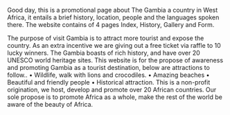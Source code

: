 Good day, this is a promotional page about The Gambia a country in West Africa, it entails a brief history, location, people and the languages spoken there. The website contains of 4 pages Index, History, Gallery and Form.

The purpose of visit Gambia is to attract more tourist and expose the country.
As an extra incentive we are giving out a free ticket via raffle to 10 lucky winners. The Gambia boasts of rich history, and have over 20 UNESCO world heritage sites.
This website is for the propose of awareness and promoting Gambia as a tourist destination, below are attractions to follow..
•	Wildlife, walk with lions and crocodiles.
•	Amazing beaches
•	Beautiful and friendly people
•	Historical attraction.
This is a non-profit origination, we host, develop and promote over 20 African countries. Our sole propose is to promote Africa as a whole, make the rest of the world be aware of the beauty of Africa.